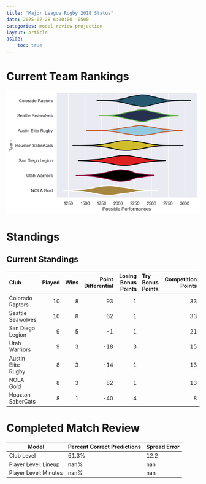 ```yaml
---  
title: "Major League Rugby 2018 Status"  
date: 2025-07-28 6:00:00 -0500  
categories: model review projection  
layout: article  
aside:  
    toc: true  
---
```

# Current Team Rankings


![Club Rankings](plots/rankings_Major_League_Rugby_2018.png)
# Standings

## Current Standings


| Club               |   Played |   Wins |   Point Differential |   Losing Bonus Points | Try Bonus Points   |   Competition Points |
|:-------------------|---------:|-------:|---------------------:|----------------------:|:-------------------|---------------------:|
| Colorado Raptors   |       10 |      8 |                   93 |                     1 |                    |                   33 |
| Seattle Seawolves  |       10 |      8 |                   62 |                     1 |                    |                   33 |
| San Diego Legion   |        9 |      5 |                   -1 |                     1 |                    |                   21 |
| Utah Warriors      |        9 |      3 |                  -18 |                     3 |                    |                   15 |
| Austin Elite Rugby |        8 |      3 |                  -14 |                     1 |                    |                   13 |
| NOLA Gold          |        8 |      3 |                  -82 |                     1 |                    |                   13 |
| Houston SaberCats  |        8 |      1 |                  -40 |                     4 |                    |                    8 |



# Completed Match Review


| Model | Percent Correct Predictions | Spread Error |
| ------ | ------ | ------ |
| Club Level | 61.3% | 12.2 |
| Player Level: Lineup | nan% | nan |
| Player Level: Minutes | nan% | nan |

